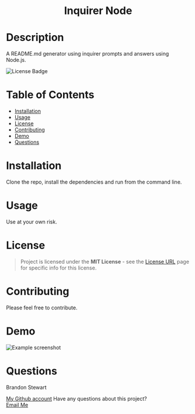 
<h1 align="center">Inquirer Node</h1>

# Description 

A README.md generator using inquirer prompts and answers using Node.js.

![License Badge](https://img.shields.io/static/v1?label=license&message=MIT+License&color=brightgreen&style=for-the-badge)
<br />

# Table of Contents 

- [Installation](#installation)
- [Usage](#usage)
- [License](#license)
- [Contributing](#contributing)
- [Demo](#demo)
- [Questions](#questions)

# Installation 

Clone the repo, install the dependencies and run <node index.js> from the command line.

# Usage  

Use at your own risk.

# License
> Project is licensed under the **MIT License** - see the [License URL](https://choosealicense.com/licenses/mit) page for specific info for this license.

# Contributing 

Please feel free to contribute.

# Demo 

![Example screenshot](./img/inquirer-node-1628964566283.gif)  

# Questions 

Brandon Stewart

[My Github account](https://github.com/brandon-stewart-rgb)
Have any questions about this project? </br>
<a href="brandon@gmail.com">Email Me</a>  
                
